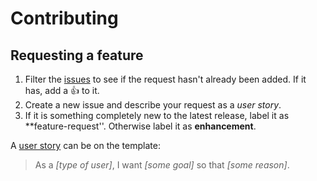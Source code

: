# Contributing

## Requesting a feature

1. Filter the [issues](https://github.com/oscarb/pinapple/issues) to see if the request hasn't already been added. If it has, add a :+1: to it.
2. Create a new issue and describe your request as a _user story_. 
3. If it is something completely new to the latest release, label it as **feature-request''. Otherwise label it as **enhancement**.

A [user story](https://en.wikipedia.org/wiki/User_story) can be on the template: 

> As a _[type of user]_, I want _[some goal]_ so that _[some reason]_.
